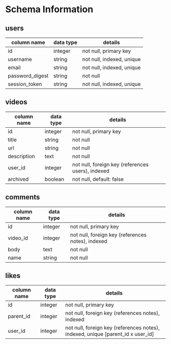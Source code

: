 # Schema Information

## users
column name     | data type | details
----------------|-----------|-----------------------
id              | integer   | not null, primary key
username        | string    | not null, indexed, unique
email           | string    | not null, indexed, unique
password_digest | string    | not null
session_token   | string    | not null, indexed, unique

## videos
column name | data type | details
------------|-----------|-----------------------
id          | integer   | not null, primary key
title       | string    | not null
url         | string    | not null
description | text      | not null
user_id     | integer   | not null, foreign key (references users), indexed
archived    | boolean   | not null, default: false

## comments
column name | data type | details
------------|-----------|-----------------------
id          | integer   | not null, primary key
video_id    | integer   | not null, foreign key (references notes), indexed
body        | text      | not null
name        | string    | not null

## likes
column name | data type | details
------------|-----------|-----------------------
id          | integer   | not null, primary key
parent_id   | integer   | not null, foreign key (references notes), indexed
user_id     | integer   | not null, foreign key (references notes), indexed, unique [parent_id x user_id]
